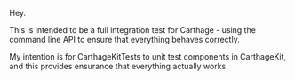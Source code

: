 Hey.

This is intended to be a full integration test for Carthage - using the command line API to ensure that everything behaves correctly.

My intention is for CarthageKitTests to unit test components in CarthageKit, and this provides ensurance that everything actually works.
